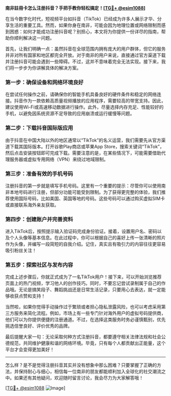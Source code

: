 **南非註冊卡怎么注册抖音？手把手教你轻松搞定！[[TG💪+ @esim1088](https://t.me/s/esim1088)]**

在当今数字化时代，短视频平台如抖音（TikTok）已经成为许多人展示才华、分享生活的重要工具。然而，如果你身在南非，可能会因为地理位置或网络限制而感到困惑：如何才能成功注册抖音呢？别担心，本文将为你提供一份详尽的指南，帮助你顺利解决这一问题。

首先，让我们明确一点：虽然抖音在全球范围内拥有庞大的用户群体，但它的服务并非对所有国家和地区都完全开放。对于南非的用户来说，直接通过官方渠道下载并注册抖音可能会遇到一些障碍。不过，这并不意味着完全无法实现。接下来，我们将一步步为你讲解具体的解决方案。

### 第一步：确保设备和网络环境良好

在尝试任何操作之前，请确保你的智能手机具备良好的硬件条件和稳定的网络连接。抖音作为一款依赖高质量视频播放的应用程序，需要较高的带宽支持。因此，建议使用Wi-Fi或高速移动数据进行操作。此外，尽量选择内存充足、性能较好的手机，以避免因系统资源不足导致的应用崩溃或运行缓慢等问题。

### 第二步：下载抖音国际版应用

由于抖音在中国大陆以外的地区通常以“TikTok”的名义运营，我们需要先从官方渠道下载其国际版本。打开谷歌Play商店或苹果App Store，搜索关键词“TikTok”，然后点击安装按钮即可完成下载。需要注意的是，在某些情况下，可能需要借助代理服务器或虚拟专用网络（VPN）来绕过地域限制。

### 第三步：准备有效的手机号码

注册抖音的第一步就是填写手机号码。这里有一个重要的提示：尽管你可以使用南非本地号码进行注册，但部分功能可能受到限制。为了获得更完整的体验，我们推荐使用国际号码，比如美国、英国等地的号码。这些号码可以通过购买虚拟SIM卡或直接联系海外亲友获取。

### 第四步：创建账户并完善资料

进入TikTok后，按照提示输入验证码完成身份验证。接着，设置用户名、密码以及个人头像等基本信息。在此过程中，你可以根据自己的喜好上传一张清晰的照片作为头像，并编写一段简短的自我介绍。记住，真实且有吸引力的内容往往更容易吸引粉丝关注！

### 第五步：探索社区与发布内容

完成上述步骤后，你就正式成为了一名TikTok用户！接下来，可以开始浏览推荐页面上的热门视频，学习他人的创作技巧。同时，不要忘记尝试录制属于自己的作品哦。无论是搞笑段子、舞蹈挑战还是日常生活记录，只要用心去表达，就一定能够收获点赞和支持！

当然啦，如果你觉得手动操作过于繁琐或者担心隐私泄露风险，也可以考虑采用第三方服务来简化流程。例如，市场上有一些专门针对海外用户的虚拟号码提供商，他们可以为你提供便捷的注册通道。不过，在选择这类服务时务必谨慎甄别，优先挑选信誉良好、评价优秀的品牌。

最后提醒大家一句：无论采取何种方式注册抖音，都要遵守相关法律法规和社会公德规范，共同维护健康和谐的网络环境。毕竟，只有每个人都贡献出正能量，这个平台才会变得更加美好！

---

怎么样？是不是觉得注册抖音其实并没有想象中那么困难？只要掌握了正确的方法，并保持耐心与细心，相信每一位南非的朋友都能顺利加入全球化的社交潮流之中。如果还有其他疑问，欢迎随时留言讨论，我会尽力为大家解答哦！

[[TG💪+ @esim1088](https://t.me/s/esim1088) ![Image](https://i.postimg.cc/4NQfJmqS/Snipaste-2025-05-13-00-14-12.png)]
